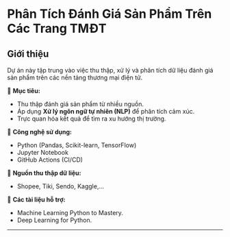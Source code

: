 #  Phân Tích Đánh Giá Sản Phẩm Trên Các Trang TMĐT  

##  Giới thiệu  
Dự án này tập trung vào việc thu thập, xử lý và phân tích dữ liệu đánh giá sản phẩm trên các nền tảng thương mại điện tử.  

🔹 **Mục tiêu:**  
- Thu thập đánh giá sản phẩm từ nhiều nguồn.  
- Áp dụng **Xử lý ngôn ngữ tự nhiên (NLP)** để phân tích cảm xúc.  
- Trực quan hóa kết quả để tìm ra xu hướng thị trường.  

🔹 **Công nghệ sử dụng:**  
- Python  (Pandas, Scikit-learn, TensorFlow)  
- Jupyter Notebook   
- GitHub Actions  (CI/CD)

🔹 **Nguồn thu thập dữ liệu:**
- Shopee, Tiki, Sendo, Kaggle,...

🔹 **Các tài liệu hỗ trợ:**
- Machine Learning Python to Mastery.
- Deep Learning for Python.
---

